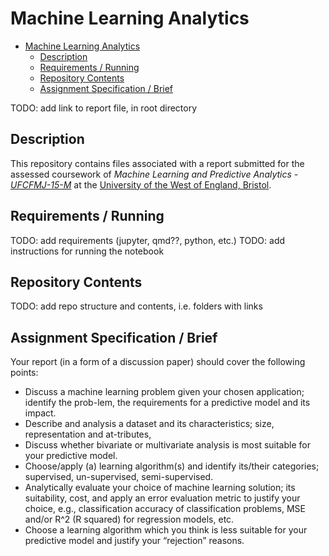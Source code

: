 # Machine Learning Analytics

- [Machine Learning Analytics](#machine-learning-analytics)
  - [Description](#description)
  - [Requirements / Running](#requirements--running)
  - [Repository Contents](#repository-contents)
  - [Assignment Specification / Brief](#assignment-specification--brief)

TODO: add link to report file, in root directory

## Description

This repository contains files associated with a report submitted for the assessed coursework of *Machine Learning and Predictive Analytics - [UFCFMJ-15-M](https://www.cems.uwe.ac.uk/~h-ihshaish/ml/assignment/)* at the [University of the West of England, Bristol](https://www.uwe.ac.uk/).  

## Requirements / Running

TODO: add requirements (jupyter, qmd??, python, etc.)
TODO: add instructions for running the notebook

## Repository Contents

TODO: add repo structure and contents, i.e. folders with links

## Assignment Specification / Brief

Your report (in a form of a discussion paper) should cover the following points:

- Discuss a machine learning problem given your chosen application; identify the prob-lem, the requirements for a predictive model and its impact.
- Describe and analysis a dataset and its characteristics; size, representation and at-tributes,
- Discuss whether bivariate or multivariate analysis is most suitable for your predictive model.
- Choose/apply (a) learning algorithm(s) and identify its/their categories; supervised, un-supervised, semi-supervised.  
- Analytically evaluate your choice of machine learning solution; its suitability, cost, and apply an error evaluation metric to justify your choice, e.g., classification accuracy of classification problems, MSE and/or R^2 (R squared) for regression models, etc.  
- Choose a learning algorithm which you think is less suitable for your predictive model and justify your “rejection” reasons.
